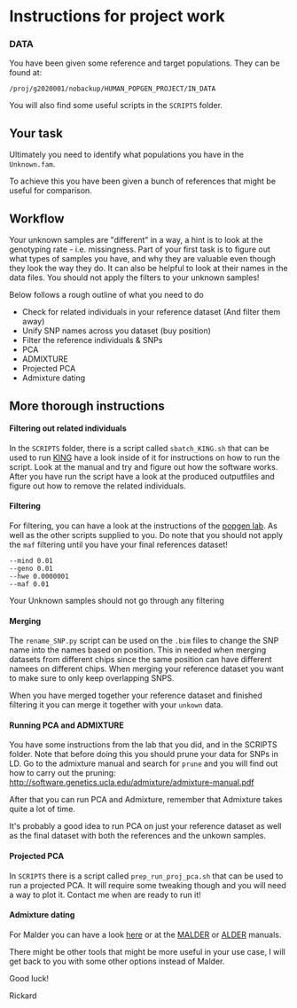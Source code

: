 # Instructions for project work
### DATA
You have been given some reference and target populations. They can be found at:

```
/proj/g2020001/nobackup/HUMAN_POPGEN_PROJECT/IN_DATA
```

You will also find some useful scripts in the `SCRIPTS` folder.

## Your task
Ultimately you need to identify what populations you have in the `Unknown.fam`.


To achieve this you have been given a bunch of references that might be useful for comparison.



## Workflow
Your unknown samples are "different" in a way, a hint is to look at the genotyping rate - i.e. missingness. Part of your first task is to figure out what types of samples you have, and why they are valuable even though they look the way they do. It can also be helpful to look at their names in the data files.
You should not apply the filters to your unknown samples! 


Below follows a rough outline of what you need to do

* Check for related individuals in your reference dataset (And filter them away)
* Unify SNP names across you dataset (buy position)
* Filter the reference individuals &  SNPs
* PCA
* ADMIXTURE
* Projected PCA 
* Admixture dating


## More thorough instructions

#### Filtering out related individuals
In the `SCRIPTS` folder, there is a script called `sbatch_KING.sh` that can be used to run [KING](http://people.virginia.edu/~wc9c/KING/manual.html) have a look inside of it for instructions on how to run the script. Look at the manual and try and figure out how the software works.
After you have run the script have a look at the produced outputfiles and figure out how to remove the related individuals.

#### Filtering
For filtering, you can have a look at the instructions of the [popgen lab](https://github.com/Hammarn/Populationsgenomik/blob/master/1BG508.md). As well as the other scripts supplied to you. Do note that you should not apply the `maf` filtering until you have your final references dataset! 

```
--mind 0.01
--geno 0.01
--hwe 0.0000001
--maf 0.01
```
Your Unknown samples should not go through any filtering

#### Merging
The `rename_SNP.py` script can be used on the `.bim` files to change the SNP name into the names based on position. This in needed when merging datasets from different chips since the same position can have different namees on different chips.
When merging your reference dataset you want to make sure to only keep overlapping SNPS.

When you have merged together your reference dataset and finished filtering it you can merge it together with your `unkown` data.



#### Running PCA and ADMIXTURE
You have some instructions from the lab that you did, and in the SCRIPTS folder. Note that before doing this you should prune your data for SNPs in LD.
Go to the admixture manual and search for `prune` and you will find out how to carry out the pruning:
http://software.genetics.ucla.edu/admixture/admixture-manual.pdf

After that you can run PCA and Admixture, remember that Admixture takes quite a lot of time.

It's probably a good idea to run PCA on just your reference dataset as well as the final dataset with both the references and the unkown samples.


#### Projected PCA
In `SCRIPTS` there is a script called `prep_run_proj_pca.sh` that can be used to run a projected PCA. 
It will require some tweaking though and you will need a way to plot it. Contact me when are ready to run it! 


#### Admixture dating

For Malder you can have a look [here](https://github.com/Hammarn/Populationsgenomik/blob/master/1BG512.md#optional-2---malder) or at the [MALDER](https://github.com/joepickrell/malder) or [ALDER](https://github.com/joepickrell/malder/blob/master/MALDER/README.txt) manuals.

There might be other tools that might be more useful in your use case, I will get back to you with some other options instead of Malder.


Good luck!

Rickard

 

